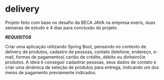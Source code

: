 # delivery
Projeto feito com base no desafio da BECA JAVA na empresa everis, duas semanas de estudo e 4 dias para conclusão do projeto.

***REQUISITOS***

Criar uma aplicação utilizando Spring Boot, pensando no contexto de delivery de produtos, cadastro de pessoas, contato (telefone, endereço, e-mail, formas de pagamentos( cartão de crédito, débito ou dinheiro))e produtos. A ideia é conseguir cadastrar pessoas, seus dados de contato e criar uma dinâmica de seleção de produtos para entrega, indicando um dos meios de pagamento previamente indicados. 
